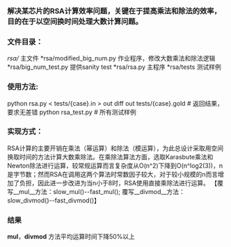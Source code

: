 ### 解决某芯片的RSA计算效率问题，关键在于提高乘法和除法的效率，目的在于以空间换时间处理大数计算问题。

### 文件目录：
  *rsa/* 主文件
  *rsa/modified_big_num.py 作业程序，修改大数乘法和除法逻辑
  *rsa/big_num_test.py 提供sanity test
  *rsa/rsa.py 主程序
  *rsa/tests 测试样例

### 使用方法:
  python rsa.py < tests/{case}.in > out
  diff out tests/{case}.gold  # 返回结果，要求无差错
  python rsa_test.py  # 所有测试样例

### 实现方式：
  RSA计算的主要开销在乘法（幂运算）和除法（模运算），为此总设计采取用空间换取时间的方法计算大数乘除法。在乘除法算法方面，选取Karasbute乘法和Newton除法进行运算，较常规运算而言复杂度从O(n^2)下降到O(n^log2(3))，n是字节数；然而RSA在调用这两个算法时常数因子较大，对于较小规模的n而言增加了负担，因此进一步改进为当n小于8时，RSA使用直接乘除法进行运算。
  【覆写__mul__方法：slow_mul()--fast_mul(); 覆写__divmod__方法：slow_divmod()--fast_divmod()】

### 结果
  __mul__，__divmod__ 方法平均运算时间下降50%以上
  